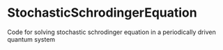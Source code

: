 # StochasticSchrodingerEquation
Code for solving stochastic schrodinger equation in a periodically driven quantum system
